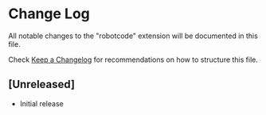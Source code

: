# Change Log

All notable changes to the "robotcode" extension will be documented in this file.

Check [Keep a Changelog](http://keepachangelog.com/) for recommendations on how to structure this file.

## [Unreleased]

- Initial release